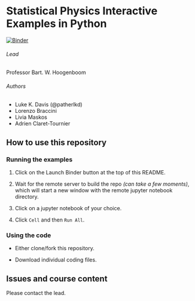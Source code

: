 # Statistical Physics Interactive Examples in Python

[![Binder](https://mybinder.org/badge_logo.svg)](https://mybinder.org/v2/gh/hoogenboom-lab/teaching/master)

###### Lead 
Professor Bart. W. Hoogenboom

###### Authors
- Luke K. Davis (@patherlkd)
- Lorenzo Braccini
- Livia Maskos
- Adrien Claret-Tournier

## How to use this repository

### Running the examples

1. Click on the Launch Binder button at the top of this README.

2. Wait for the remote server to build the repo *(can take a few moments)*, which will start a new window with the remote jupyter notebook directory.

3. Click on a jupyter notebook of your choice.

4. Click `Cell` and then `Run All`.

### Using the code

- Either clone/fork this repository.

- Download individual coding files.

## Issues and course content

Please contact the lead.
